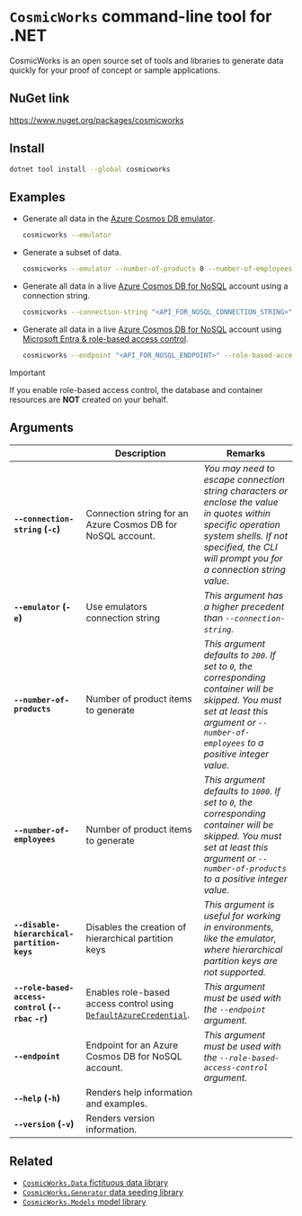 # `CosmicWorks` command-line tool for .NET

CosmicWorks is an open source set of tools and libraries to generate data quickly for your proof of concept or sample applications.

## NuGet link

<https://www.nuget.org/packages/cosmicworks>

## Install

```bash
dotnet tool install --global cosmicworks
```

## Examples

- Generate all data in the [Azure Cosmos DB emulator](https://learn.microsoft.com/azure/cosmos-db/emulator).

    ```bash
    cosmicworks --emulator
    ```

- Generate a subset of data.

    ```bash
    cosmicworks --emulator --number-of-products 0 --number-of-employees 50
    ```

- Generate all data in a live [Azure Cosmos DB for NoSQL](https://learn.microsoft.com/azure/cosmos-db/nosql) account using a connection string.

    ```bash
    cosmicworks --connection-string "<API_FOR_NOSQL_CONNECTION_STRING>"
    ```

- Generate all data in a live [Azure Cosmos DB for NoSQL](https://learn.microsoft.com/azure/cosmos-db/nosql) account using [Microsoft Entra &amp; role-based access control](https://learn.microsoft.com/azure/cosmos-db/nosql/security).

    ```bash
    cosmicworks --endpoint "<API_FOR_NOSQL_ENDPOINT>" --role-based-access-control
    ```

> [!IMPORTANT]
> If you enable role-based access control, the database and container resources are **NOT** created on your behalf.

## Arguments

| | Description | Remarks |
| --- | --- | --- |
| **`--connection-string` (`-c`)** | Connection string for an Azure Cosmos DB for NoSQL account. | *You may need to escape connection string characters or enclose the value in quotes within specific operation system shells. If not specified, the CLI will prompt you for a connection string value.* |
| **`--emulator` (`-e`)** | Use emulators connection string | *This argument has a higher precedent than `--connection-string`.* |
| **`--number-of-products`** | Number of product items to generate | *This argument defaults to `200`. If set to `0`, the corresponding container will be skipped. You must set at least this argument or `--number-of-employees` to a positive integer value.* |
| **`--number-of-employees`** | Number of product items to generate | *This argument defaults to `1000`. If set to `0`, the corresponding container will be skipped. You must set at least this argument or `--number-of-products` to a positive integer value.* |
| **`--disable-hierarchical-partition-keys`** | Disables the creation of hierarchical partition keys | *This argument is useful for working in environments, like the emulator, where hierarchical partition keys are not supported.* |
| **`--role-based-access-control` (`--rbac` `-r`)** | Enables role-based access control using [`DefaultAzureCredential`](). | *This argument must be used with the ``--endpoint`` argument.* |
| **`--endpoint`** | Endpoint for an Azure Cosmos DB for NoSQL account. | *This argument must be used with the `--role-based-access-control` argument.* |
| **`--help` (`-h`)** | Renders help information and examples. | |
| **`--version` (`-v`)** | Renders version information. | |

## Related

- [`CosmicWorks.Data` fictituous data library](https://www.nuget.org/packages/cosmicworks.data)
- [`CosmicWorks.Generator` data seeding library](https://www.nuget.org/packages/cosmicworks.generator)
- [`CosmicWorks.Models` model library](https://www.nuget.org/packages/cosmicworks.models)
